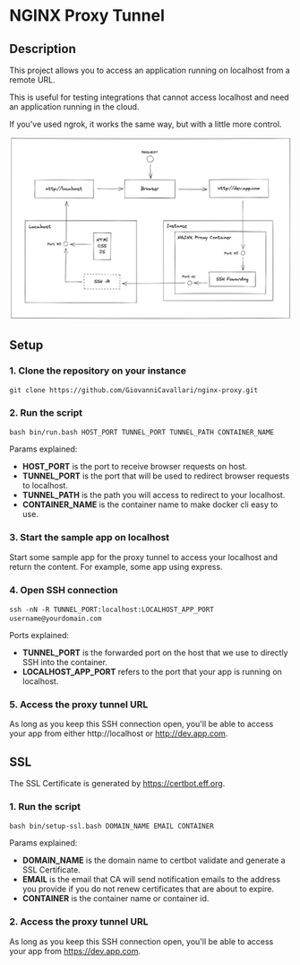 # NGINX Proxy Tunnel

## Description

This project allows you to access an application running on localhost from a remote URL. 

This is useful for testing integrations that cannot access localhost and need an application running in the cloud.

If you've used ngrok, it works the same way, but with a little more control.

![Diagram](/diagram.png?raw=true "Diagram")

## Setup

###  1. Clone the repository on your instance

```
git clone https://github.com/GiovanniCavallari/nginx-proxy.git
```

### 2. Run the script

```
bash bin/run.bash HOST_PORT TUNNEL_PORT TUNNEL_PATH CONTAINER_NAME
```

Params explained:
- **HOST_PORT** is the port to receive browser requests on host.
- **TUNNEL_PORT** is the port that will be used to redirect browser requests to localhost.
- **TUNNEL_PATH** is the path you will access to redirect to your localhost.
- **CONTAINER_NAME** is the container name to make docker cli easy to use.

### 3. Start the sample app on localhost

Start some sample app for the proxy tunnel to access your localhost and return the content. For example, some app using express.

### 4. Open SSH connection

```
ssh -nN -R TUNNEL_PORT:localhost:LOCALHOST_APP_PORT username@yourdomain.com
```

Ports explained:
- **TUNNEL_PORT** is the forwarded port on the host that we use to directly SSH into the container.
- **LOCALHOST_APP_PORT** refers to the port that your app is running on localhost.

### 5. Access the proxy tunnel URL

As long as you keep this SSH connection open, you'll be able to access your app from either http://localhost or http://dev.app.com.

## SSL

The SSL Certificate is generated by https://certbot.eff.org.

### 1. Run the script

```
bash bin/setup-ssl.bash DOMAIN_NAME EMAIL CONTAINER
```

Params explained:
- **DOMAIN_NAME** is the domain name to certbot validate and generate a SSL Certificate.
- **EMAIL** is the email that CA will send notification emails to the address you provide if you do not renew certificates that are about to expire.
- **CONTAINER** is the container name or container id.

### 2. Access the proxy tunnel URL

As long as you keep this SSH connection open, you'll be able to access your app from https://dev.app.com.